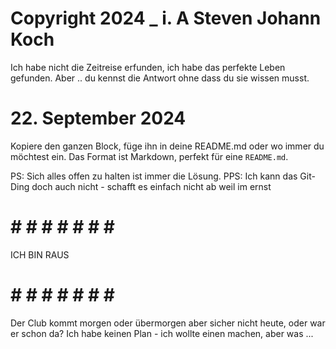 # Copyright 2024 _  i. A Steven Johann Koch

Ich habe nicht die Zeitreise erfunden, ich habe das perfekte Leben gefunden. Aber .. du kennst die Antwort ohne dass du sie wissen musst. 

# 22. September 2024
Kopiere den ganzen Block, füge ihn in deine README.md oder wo immer du möchtest ein. Das Format ist Markdown, perfekt für eine `README.md`.



PS: Sich alles offen zu halten ist immer die Lösung. 
PPS: Ich kann das Git-Ding doch auch nicht - schafft es einfach nicht ab weil im ernst


# # # # # # # # #

ICH BIN RAUS

# # # # # # # # # 


Der Club kommt morgen oder übermorgen aber sicher nicht heute, oder war er schon da? Ich habe keinen Plan - ich wollte einen machen, aber was ...